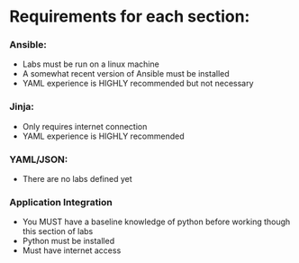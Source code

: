 # Requirements for each section:

### Ansible:
* Labs must be run on a linux machine
* A somewhat recent version of Ansible must be installed
* YAML experience is HIGHLY recommended but not necessary

### Jinja:

* Only requires internet connection
* YAML experience is HIGHLY recommended

### YAML/JSON:

* There are no labs defined yet

### Application Integration

* You MUST have a baseline knowledge of python before working though this section of labs
* Python must be installed
* Must have internet access
